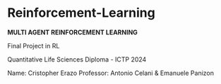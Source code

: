 # Reinforcement-Learning

**MULTI AGENT REINFORCEMENT LEARNING**

Final Project in RL

Quantitative Life Sciences Diploma - ICTP 2024

Name: Cristopher Erazo
Professor: Antonio Celani & Emanuele Panizon


